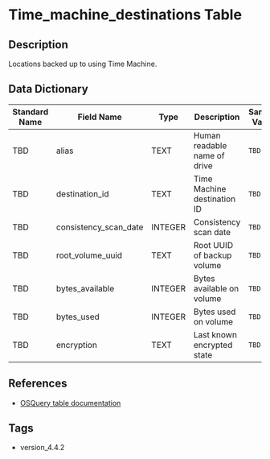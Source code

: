 # Time_machine_destinations Table

## Description
Locations backed up to using Time Machine.

## Data Dictionary
|Standard Name|Field Name|Type|Description|Sample Value|
|---|---|---|---|---|
|TBD|alias|TEXT|Human readable name of drive|`TBD`|
|TBD|destination_id|TEXT|Time Machine destination ID|`TBD`|
|TBD|consistency_scan_date|INTEGER|Consistency scan date|`TBD`|
|TBD|root_volume_uuid|TEXT|Root UUID of backup volume|`TBD`|
|TBD|bytes_available|INTEGER|Bytes available on volume|`TBD`|
|TBD|bytes_used|INTEGER|Bytes used on volume|`TBD`|
|TBD|encryption|TEXT|Last known encrypted state|`TBD`|

## References
* [OSQuery table documentation](https://osquery.io/schema/current#time_machine_destinations)

## Tags
* version_4.4.2